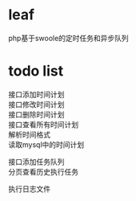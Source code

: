 # leaf
php基于swoole的定时任务和异步队列

# todo list
接口添加时间计划  
接口修改时间计划  
接口删除时间计划  
接口查看所有时间计划  
解析时间格式  
读取mysql中的时间计划  

接口添加任务队列  
分页查看历史执行任务  

执行日志文件  